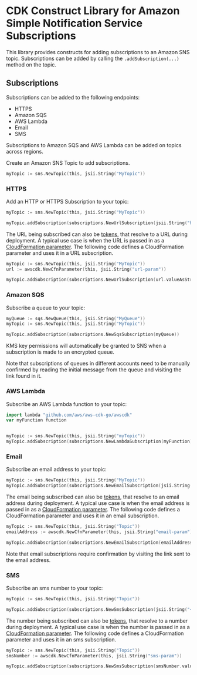 # CDK Construct Library for Amazon Simple Notification Service Subscriptions

This library provides constructs for adding subscriptions to an Amazon SNS topic.
Subscriptions can be added by calling the `.addSubscription(...)` method on the topic.

## Subscriptions

Subscriptions can be added to the following endpoints:

* HTTPS
* Amazon SQS
* AWS Lambda
* Email
* SMS

Subscriptions to Amazon SQS and AWS Lambda can be added on topics across regions.

Create an Amazon SNS Topic to add subscriptions.

```go
myTopic := sns.NewTopic(this, jsii.String("MyTopic"))
```

### HTTPS

Add an HTTP or HTTPS Subscription to your topic:

```go
myTopic := sns.NewTopic(this, jsii.String("MyTopic"))

myTopic.addSubscription(subscriptions.NewUrlSubscription(jsii.String("https://foobar.com/")))
```

The URL being subscribed can also be [tokens](https://docs.aws.amazon.com/cdk/latest/guide/tokens.html), that resolve
to a URL during deployment. A typical use case is when the URL is passed in as a [CloudFormation
parameter](https://docs.aws.amazon.com/AWSCloudFormation/latest/UserGuide/parameters-section-structure.html). The
following code defines a CloudFormation parameter and uses it in a URL subscription.

```go
myTopic := sns.NewTopic(this, jsii.String("MyTopic"))
url := awscdk.NewCfnParameter(this, jsii.String("url-param"))

myTopic.addSubscription(subscriptions.NewUrlSubscription(url.valueAsString))
```

### Amazon SQS

Subscribe a queue to your topic:

```go
myQueue := sqs.NewQueue(this, jsii.String("MyQueue"))
myTopic := sns.NewTopic(this, jsii.String("MyTopic"))

myTopic.addSubscription(subscriptions.NewSqsSubscription(myQueue))
```

KMS key permissions will automatically be granted to SNS when a subscription is made to
an encrypted queue.

Note that subscriptions of queues in different accounts need to be manually confirmed by
reading the initial message from the queue and visiting the link found in it.

### AWS Lambda

Subscribe an AWS Lambda function to your topic:

```go
import lambda "github.com/aws/aws-cdk-go/awscdk"
var myFunction function


myTopic := sns.NewTopic(this, jsii.String("myTopic"))
myTopic.addSubscription(subscriptions.NewLambdaSubscription(myFunction))
```

### Email

Subscribe an email address to your topic:

```go
myTopic := sns.NewTopic(this, jsii.String("MyTopic"))
myTopic.addSubscription(subscriptions.NewEmailSubscription(jsii.String("foo@bar.com")))
```

The email being subscribed can also be [tokens](https://docs.aws.amazon.com/cdk/latest/guide/tokens.html), that resolve
to an email address during deployment. A typical use case is when the email address is passed in as a [CloudFormation
parameter](https://docs.aws.amazon.com/AWSCloudFormation/latest/UserGuide/parameters-section-structure.html). The
following code defines a CloudFormation parameter and uses it in an email subscription.

```go
myTopic := sns.NewTopic(this, jsii.String("Topic"))
emailAddress := awscdk.NewCfnParameter(this, jsii.String("email-param"))

myTopic.addSubscription(subscriptions.NewEmailSubscription(emailAddress.valueAsString))
```

Note that email subscriptions require confirmation by visiting the link sent to the
email address.

### SMS

Subscribe an sms number to your topic:

```go
myTopic := sns.NewTopic(this, jsii.String("Topic"))

myTopic.addSubscription(subscriptions.NewSmsSubscription(jsii.String("+15551231234")))
```

The number being subscribed can also be [tokens](https://docs.aws.amazon.com/cdk/latest/guide/tokens.html), that resolve
to a number during deployment. A typical use case is when the number is passed in as a [CloudFormation
parameter](https://docs.aws.amazon.com/AWSCloudFormation/latest/UserGuide/parameters-section-structure.html). The
following code defines a CloudFormation parameter and uses it in an sms subscription.

```go
myTopic := sns.NewTopic(this, jsii.String("Topic"))
smsNumber := awscdk.NewCfnParameter(this, jsii.String("sms-param"))

myTopic.addSubscription(subscriptions.NewSmsSubscription(smsNumber.valueAsString))
```
